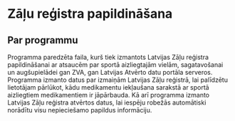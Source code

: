 # Zāļu reģistra papildināšana
## Par programmu
Programma paredzēta faila, kurš tiek izmantots Latvijas Zāļu reģistra papildināšanai ar atsaucēm par sportā aizliegtajām
vielām, sagatavošanai un augšupielādei gan ZVA, gan Latvijas Atvērto datu portāla serveros.
Programma izmanto datus par izmaiņām Latvijas Zāļu reģistrā, lai palīdzētu lietotājam pārlūkot, kādu medikamentu
iekļaušana sarakstā ar sportā aizliegtiem medikamentiem ir jāpārbauda. Kā arī programma izmanto Latvijas Zāļu reģistra
atvērtos datus, lai iespēju robežās automātiski norādītu visu nepieciešamo papildus informāciju.
